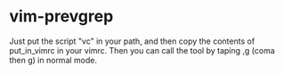 # vim-prevgrep

Just put the script "vc" in your path, and then copy the contents of put_in_vimrc in your vimrc.
Then you can call the tool by taping ,g (coma then g) in normal mode.
